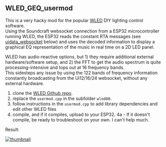 ## WLED_GEQ_usermod

This is a very hacky mod for the popular [WLED](https://kno.wled.ge) DIY lighting control software.  
Using the Soundcraft websocket connection from a ESP32 microcontroller running WLED, the ESP32 reads the constant RTA messages (see [uidata_websocket](#uidata_websocket) below) and uses the decoded information to display a graphical EQ representation of the music in real time on a 2D LED panel.  

WLED has audio-reactive options, but 1) they require additional external hardware/software setup, and 2) the FFT to get the audio spectrum is quite processing-intensive and tops out at 16 frequency bands.  
This sidesteps any issue by using the 122 bands of frequency information constantly broadcasting from the Ui12/16/24 websocket, without any external hardware.

1) clone the [WLED Github repo](https://github.com/Aircoookie/WLED).  
2) replace the `usermod.cpp` in the subfolder `wled00`.
3) follow instructions in the `usermod.cpp` to add library dependencies and edit other WLED files
4) compile, and if it compiles, upload to your ESP32.
    4a - If it doesn't compile, be ready to troubleshoot on your own. I can't help much.

Result:

[![thumbnail](https://github.com/user-attachments/assets/35cd0a23-5838-4ebb-9e83-110090f9c9e5)](https://github.com/ohnoitsalobo/soundcraft-ui/raw/refs/heads/main/WLED_GEQ_usermod/Soundcraft%20Ui12%20ESP32%20WLED.mp4)
